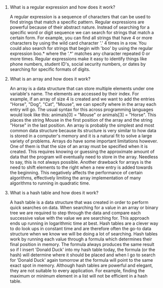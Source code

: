 1. What is a regular expression and how does it work?

	A regular expression is a sequence of characters that can be used to find strings that match a specific pattern. Regular expressions are powerful because of their abstract nature. Instead of searching for a specific word or digit sequence we can search for strings that match a certain form.  For example, you can find all strings that have 4 or more characters by using the wild card character '.' 4 times in a row. You could also search for strings that begin with 'boo' by using the regular expression boo.* where the '.*' matches any character repeated 0 or more times. Regular expressions make it easy to identify things like phone numbers, student ID's, social security numbers, or dates by searching for specific formats of digits.


2. What is an array and how does it work?

	An array is a data structure that can store multiple elements under one variable's name. The elements are accessed by their index. For example, if an array of size 4 is created and we want to add the entries "Horse", "Dog", "Cat", "Mouse", we can specify where in the array each entry will go. The usual syntax for this across programming languages would look like this: animals[0] = "Mouse" or animals[3] = "Horse". This places the string Mouse in the first position of the array and the string "Horse" in the last position. An array is probably the simplest and most common data structure because its structure is very similar to how data is stored in a computer's memory and it is a natural fit to solve a large variety of problems. Arrays do have some important limitations however. One of them is that the size of an array must be specified when it is created. This requires knowing or guessing the approximate amount of data that the program will eventually need to store in the array. Needless to say, this is not always possible. Another drawback for arrays is the need to shift elements to the right when a new entry is added towards the beginning. This negatively affects the performance of certain algorithms, effectively limiting the array implementation of many algorithms to running in quadratic time. 

3. What is a hash table and how does it work?

	A hash table is a data structure that was created in order to perform quick searches on data. When searching for a value in an array or binary tree we are required to step through the data and compare each successive value with the value we are searching for. This approach ends up running in logarithmic time at best. Hash tables are a clever way to do look ups in constant time and are therefore often the go-to data structure when we know we will be doing a lot of searching. Hash tables work by running each value through a formula which determines their final position in memory. The formula always produces the same result so if I insert 'Donald Duck' into my hash table today, the formula (or the hash) will determine where it should be placed and when I go to search for 'Donald Duck' again tomorrow at the formula will point to the same exact spot in memory. Although hash tables are powerful and elegant, they are not suitable to every application. For example, finding the maximum or minimum element in a list will not be efficient in a hash table. 
